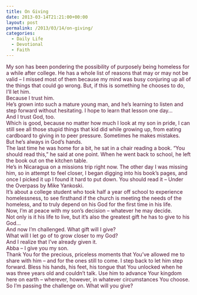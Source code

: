 ```yaml
---
title: On Giving
date: 2013-03-14T21:21:00+00:00
layout: post
permalink: /2013/03/14/on-giving/
categories:
  - Daily Life
  - Devotional
  - Faith
---
```




<div style="color: #4c1130;">
  My son has been pondering the possibility of purposely being homeless for a while after college. He has a whole list of reasons that may or may not be valid – I missed most of them because my mind was busy conjuring up all of the things that could go wrong. But, if this is something he chooses to do, I’ll let him.
</div>

<div style="color: #4c1130;">
</div>

<div style="color: #4c1130;">
  Because I trust him.
</div>

<div style="color: #4c1130;">
  He’s grown into such a mature young man, and he’s learning to listen and step forward without hesitating. I hope to learn that lesson one day…
</div>

<div style="color: #4c1130;">
</div>

<div style="color: #4c1130;">
  And I trust God, too.
</div>

<div style="color: #4c1130;">
  Which is good, because no matter how much I look at my son in pride, I can still see all those stupid things that kid did while growing up, from eating cardboard to giving in to peer pressure. Sometimes he makes mistakes.
</div>

<div style="color: #4c1130;">
  But he’s always in God’s hands.
</div>

<div style="color: #4c1130;">
</div>

<div style="color: #4c1130;">
  The last time he was home for a bit, he sat in a chair reading a book. “You should read this,” he said at one point. When he went back to school, he left the book out on the kitchen table.
</div>

<div style="color: #4c1130;">
</div>

<div style="color: #4c1130;">
  He’s in Nicaragua on a missions trip right now. The other day I was missing him, so in attempt to feel closer, I began digging into his book&#8217;s pages, and once I picked it up I found it hard to put down. You should read it – Under the Overpass by Mike Yankoski.
</div>

<div style="color: #4c1130;">
</div>

<div style="color: #4c1130;">
  It’s about a college student who took half a year off school to experience homelessness, to see firsthand if the church is meeting the needs of the homeless, and to truly depend on his God for the first time in his life.
</div>

<div style="color: #4c1130;">
</div>

<div style="color: #4c1130;">
  Now, I’m at peace with my son’s decision – whatever he may decide.
</div>

<div style="color: #4c1130;">
  Not only is it his life to live, but it’s also the greatest gift he has to give to his God…
</div>

<div style="color: #4c1130;">
</div>

<div style="color: #4c1130;">
  And now I’m challenged. What gift will I give?
</div>

<div style="color: #4c1130;">
  What will I let go of to grow closer to my God?
</div>

<div style="color: #4c1130;">
  And I realize that I’ve already given it.
</div>

<div style="color: #4c1130;">
</div>

<div style="color: #4c1130;">
  Abba – I give you my son.
</div>

<div style="color: #4c1130;">
  Thank You for the precious, priceless moments that You’ve allowed me to share with him – and for the ones still to come. I step back to let him step forward. Bless his hands, his feet, his tongue that You unlocked when he was three years old and couldn’t talk. Use him to advance Your kingdom here on earth – wherever, however, in whatever circumstances You choose.
</div>

<div style="color: #4c1130;">
</div>

<div style="color: #4c1130;">
  So I&#8217;m passing the challenge on. What will you give?
</div>

<div style="color: #4c1130;">
</div>